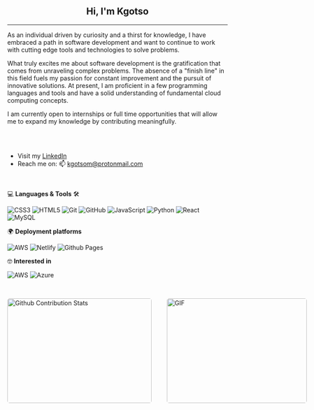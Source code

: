 <h2 align='center'><strong>Hi, I'm Kgotso</strong></h2>
<hr>

<p>As an individual driven by curiosity and a thirst for knowledge, I have embraced a path in software development and want to continue to work with cutting edge tools and technologies to solve problems.

What truly excites me about software development is the gratification that comes from unraveling complex problems. The absence of a "finish line" in this field fuels my passion for constant improvement and the pursuit of innovative solutions. At present, I am proficient in a few programming languages and tools and have a solid understanding of fundamental cloud computing concepts.
  
I am currently open to internships or full time opportunities that will allow me to expand my knowledge by contributing meaningfully.
</p>
<br>

<br>

- Visit my [LinkedIn](https://www.linkedin.com/in/kgotso-makhalimele/)
- Reach me on: 📫 kgotsom@protonmail.com

<br>

💻 **Languages & Tools** 🛠️<br>

![CSS3](https://img.shields.io/badge/css3-%231572B6.svg?style=for-the-badge&logo=css3&logoColor=white)
![HTML5](https://img.shields.io/badge/html5-%23E34F26.svg?style=for-the-badge&logo=html5&logoColor=white)
![Git](https://img.shields.io/badge/git-%23F05033.svg?style=for-the-badge&logo=git&logoColor=white)
![GitHub](https://img.shields.io/badge/github-%23121011.svg?style=for-the-badge&logo=github&logoColor=white)
![JavaScript](https://img.shields.io/badge/javascript-%23323330.svg?style=for-the-badge&logo=javascript&logoColor=%23F7DF1E)
![Python](https://img.shields.io/badge/python-3670A0?style=for-the-badge&logo=python&logoColor=#FFD43B)
![React](https://img.shields.io/badge/react-3670A0?style=for-the-badge&logo=react&logoColor=#4c768d)
![MySQL](https://img.shields.io/badge/mysql-%2300f.svg?style=for-the-badge&logo=mysql&logoColor=white)

🌍 **Deployment platforms**<br>

![AWS](https://img.shields.io/badge/AWS-%23FF9900.svg?style=for-the-badge&logo=amazon-aws&logoColor=white)
![Netlify](https://img.shields.io/badge/netlify-%23000000.svg?style=for-the-badge&logo=netlify&logoColor=#00C7B7)
![Github Pages](https://img.shields.io/badge/github%20pages-121013?style=for-the-badge&logo=github&logoColor=white)

🤓 **Interested in** <br>

![AWS](https://img.shields.io/badge/AWS-%23FF9900.svg?style=for-the-badge&logo=amazon-aws&logoColor=white)
![Azure](https://img.shields.io/badge/azure-%230072C6.svg?style=for-the-badge&logo=microsoftazure&logoColor=white)


</br>
<p style="display: flex; justify-content: space-between;">
<img style="border-radius: 5px; margin-bottom: 5px" alt="Github Contribution Stats" width="330px" height="240px" src="https://github-contribution-stats.vercel.app/api/?username=kgotsosm" />
<img style="border-radius: 5px; margin: 0 0 5px 35px;" alt="GIF" width="320px" height="240px" src="https://miro.medium.com/max/875/1*Urc28sbnORGOW5oyohQ06g.gif" />
</p>

